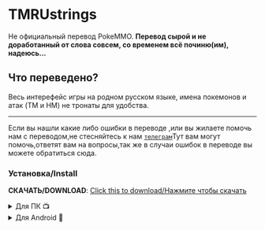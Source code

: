 # TMRUstrings
Не официальный перевод PokeMMO.
**Перевод сырой и не доработанный от слова совсем, со временем всё починю(им), надеюсь...** 
## Что переведено?
Весь интерефейс игры на родном русском языке, имена покемонов и атак (TM и HM) не тронаты для удобства.
***
Если вы нашли какие либо ошибки в переводе ,или вы жилаете помочь нам с переводом,не стесняйтесь к нам [`телеграм`](https://t.me/pokemmo_ru)Тут вам могут помочь,ответят вам на вопросы,так же в случаи ошибок в переводе вы можете обратиться сюда.


### Установка/Install 
<!-- вот тут хотел вместо букв(инстал) картинку свою но не получилось  -->
**СКАЧАТЬ/DOWNLOAD**: [Click this to download/Нажмите чтобы скачать](../../archive/refs/heads/main.zip)

<details>
  <summary>Для ПК 📺</summary>
&nbsp;

1. Скачиваем файл     
2. Распаковать ZIP архив по пути `...\PokeMMO\data\strings` (README можно удалить)
3. Выбрать язык "Русский TMRU" в настройках игры.

</details>


<details>
  <summary>Для Android 📱</summary>
&nbsp;

  1. Скачиваем файл
  2. Импортровуем файл в игре (смотреть скрины ниже ↓)
  3. Выбрать язык "Русский TMRU" в настройках.


![  (3)](https://github.com/Timonion/TMRUstrings/assets/143124086/c1aade28-e9c9-4ffc-a0bc-afbbc570b406)
![  (1)](https://github.com/Timonion/TMRUstrings/assets/143124086/2ca53bb2-37eb-43d4-a56e-be911e18b829)
![  (2)](https://github.com/Timonion/TMRUstrings/assets/143124086/b78ab674-2e5f-4908-af46-4a30c690eda6)

</details>
